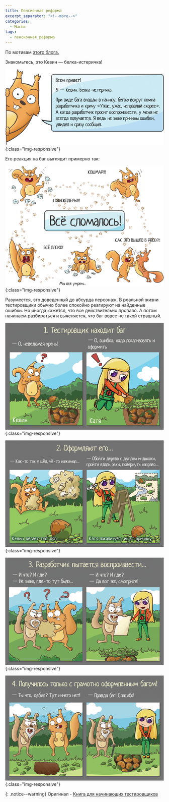 ```yaml
---
title: Пенсионная реформа
excerpt_separator: "<!--more-->"
categories:
  - Мысли
tags:
  - пенсионная_реформа
---
```


По мотивам [этого блога.](http://okiseleva.blogspot.com/2018/10/blog-post_22.html)

Знакомьтесь, это Кевин — белка-истеричка!

![1](https://github.com/dgorpinchuk/blog/raw/master/assets/images/testing/1.png){:class="img-responsive"}

Его реакция на баг выглядит примерно так:

![2](https://github.com/dgorpinchuk/blog/raw/master/assets/images/testing/2.png){:class="img-responsive"}

Разумеется, это доведенный до абсурда персонаж. В реальной жизни тестировщики обычно более спокойно реагируют на найденные ошибки. Но иногда кажется, что все действительно пропало. А потом начинаем разбираться и выясняется, что баг вовсе не такой страшный.

![3](https://github.com/dgorpinchuk/blog/raw/master/assets/images/testing/3.png){:class="img-responsive"}

![4](https://github.com/dgorpinchuk/blog/raw/master/assets/images/testing/4.png){:class="img-responsive"}

![5](https://github.com/dgorpinchuk/blog/raw/master/assets/images/testing/5.png){:class="img-responsive"}

![6](https://github.com/dgorpinchuk/blog/raw/master/assets/images/testing/6.png){:class="img-responsive"}

{: .notice--warning}
Оригинал - [Книга для начинающих тестировщиков](http://testbase.ru/book-beginner)